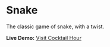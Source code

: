 # Snake
The classic game of snake, with a twist.

**Live Demo:** [Visit Cocktail Hour](https://bewimsicals-snake.netlify.app/)

